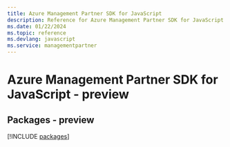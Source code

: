 ```yaml
---
title: Azure Management Partner SDK for JavaScript
description: Reference for Azure Management Partner SDK for JavaScript
ms.date: 01/22/2024
ms.topic: reference
ms.devlang: javascript
ms.service: managementpartner
---
```

# Azure Management Partner SDK for JavaScript - preview
## Packages - preview
[!INCLUDE [packages](management-partner-index.md)]